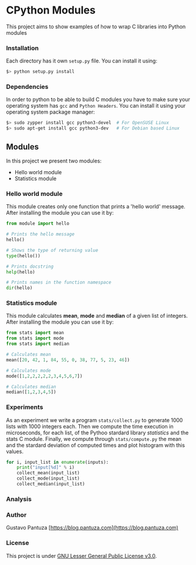 # CPython Modules
This project aims to show examples of how to wrap C libraries into Python modules


### Installation
Each directory has it own ```setup.py``` file. You can install it using:

```bash
$> python setup.py install
```

### Dependencies

In order to python to be able to build C modules you have to make sure your
operating system has `gcc` and `Python Headers`. You can install it using
your operating system package manager:

```bash
$> sudo zypper install gcc python3-devel  # For OpenSUSE Linux
$> sudo apt-get install gcc python3-dev   # For Debian based Linux
```


## Modules

In this project we present two modules:

* Hello world module
* Statistics module

### Hello world module
This module creates only one function that prints a 'hello world' message. 
After installing the module you can use it by:

```python
from module import hello

# Prints the hello message
hello()

# Shows the type of returning value
type(hello())

# Prints docstring
help(hello)

# Prints names in the function namespace
dir(hello)
```

### Statistics module
This module calculates **mean**, **mode** and **median** of a given list of integers.
After installing the module you can use it by:

```python
from stats import mean
from stats import mode
from stats import median

# Calculates mean
mean([20, 42, 1, 84, 55, 0, 38, 77, 5, 23, 46])

# Calculates mode
mode([1,2,2,2,2,2,3,4,5,6,7])

# Calculates median
median([1,2,3,4,5])
```

### Experiments

As an experiment we write a program ```stats/collect.py``` to generate 1000 lists with 1000 integers each.
Then we compute the time execution in microseconds, for each list, of the Pythoo stardard library *statistics* and the stats C module. Finally, we compute through ```stats/compute.py``` the mean and the stardard deviation of computed times and plot histogram with this values.

```python
for i, input_list in enumerate(inputs):
    print("input[%d]" % i)
    collect_mean(input_list)
    collect_mode(input_list)
    collect_median(input_list)
```

### Analysis



### Author

Gustavo Pantuza [https://blog.pantuza.com](https://blog.pantuza.com)

### License
This project is under [GNU Lesser General Public License v3.0](https://github.com/pantuza/cpython-modules/blob/master/LICENSE).
